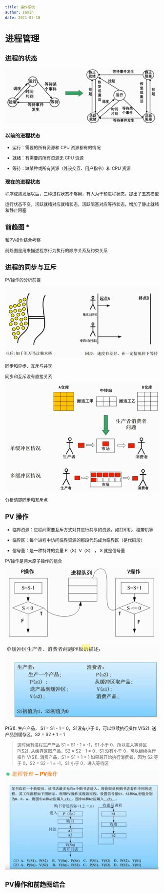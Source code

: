 ```yaml
title: 操作系统 
author: samin
date: 2021-07-18
```

# 进程管理

## 进程的状态

![](./pic/进程状态.png)

### 以前的进程状态

- 运行：需要的所有资源和 CPU 资源都有的情况
  
- 就绪：有需要的所有资源无 CPU 资源
  
- 等待：缺某种或所有资源（外设交互、用户指令）和 CPU 资源

### 现在的进程状态

程序成熟发展以后，三种进程状态不够用，有人为干预进程状态，提出了五态模型

运行状态不变，活跃就绪对应就绪状态，活跃阻塞对应等待状态，增加了静止就绪和静止阻塞

## 前趋图 * 

和PV操作结合考察

前趋图是用来描述程序行为执行的顺序关系及约束关系

## 进程的同步与互斥

PV操作的分析前提

![](./pic/进程同步与互斥.png)

同步和异步、互斥与共享

同步和互斥没有直接关系

![](./pic/进程同步互斥经典问题.png)

分析清楚同步和互斥点

## PV 操作

- 临界资源：进程间需要互斥方式对其进行共享的资源，如打印机、磁带机等

- 临界区：每个进程中访问临界资源的那段代码成为临界区（是代码段）

- 信号量：是一种特殊的变量 P（S）V（S） ， S 就是信号量

PV操作是两大原子操作的组合

![](./pic/PV操作.png)

![](./pic/PV用例.png)

P(S1). 生产产品， S1 = S1 - 1 = 0，S1没有小于 0，可以继续执行操作
V(S2). 送产品到缓存区，S2 = S2 + 1 = 1
> 这时候有进程生产产品 S1 = S1 - 1 = -1，S1 小于 0，所以进入等待区
P(S2). 从缓存区取产品，S2 = S2 - 1 = 0，S1 没有小于 0，可以继续执行操作
V(S1). 消费产品，S1 = S1 + 1 = 1
> 如果最开始执行消费者，因为 S2 等于 0，S2 = S2 - 1 = -1，S1 小于 0，进入等待区

![](./pic/PV试题.png)

## PV操作和前趋图结合